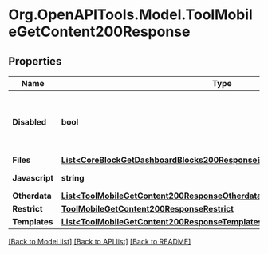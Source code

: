# Org.OpenAPITools.Model.ToolMobileGetContent200Response

## Properties

Name | Type | Description | Notes
------------ | ------------- | ------------- | -------------
**Disabled** | **bool** | Whether we consider this disabled or not. | [optional] [default to null]
**Files** | [**List&lt;CoreBlockGetDashboardBlocks200ResponseBlocksInnerContentsFilesInner&gt;**](CoreBlockGetDashboardBlocks200ResponseBlocksInnerContentsFilesInner.md) |  | 
**Javascript** | **string** | JavaScript code. | [default to "null"]
**Otherdata** | [**List&lt;ToolMobileGetContent200ResponseOtherdataInner&gt;**](ToolMobileGetContent200ResponseOtherdataInner.md) |  | 
**Restrict** | [**ToolMobileGetContent200ResponseRestrict**](ToolMobileGetContent200ResponseRestrict.md) |  | 
**Templates** | [**List&lt;ToolMobileGetContent200ResponseTemplatesInner&gt;**](ToolMobileGetContent200ResponseTemplatesInner.md) |  | 

[[Back to Model list]](../README.md#documentation-for-models) [[Back to API list]](../README.md#documentation-for-api-endpoints) [[Back to README]](../README.md)

